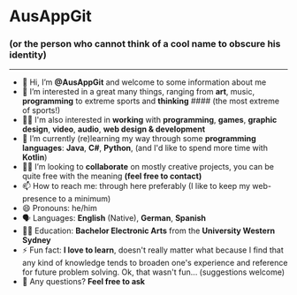 # AusAppGit
### (or the person who cannot think of a cool name to obscure his identity)
- - - -
- 👋 Hi, I’m __@AusAppGit__ and welcome to some information about me
- 👀 I’m interested in a great many things, ranging from __art__, music, __programming__ to extreme sports and __thinking__ #### (the most extreme of sports!)
- 👨‍🎤 I'm also interested in __working__ with __programming__, __games__, __graphic design__, __video__, __audio__, __web design & development__
- 🌱 I’m currently (re)learning my way through some __programming languages__: __Java__, __C#__, __Python__, (and I'd like to spend more time with __Kotlin__)
- 👷‍♂️ I’m looking to __collaborate__ on mostly creative projects, you can be quite free with the meaning __(feel free to contact)__
- 📫 How to reach me: through here preferably (I like to keep my web-presence to a minimum)
- 😄 Pronouns: he/him
- 🗣️ Languages: __English__ (Native), __German__, __Spanish__
- 👨‍🎓 Education: __Bachelor Electronic Arts__ from the __University Western Sydney__
- ⚡ Fun fact: __I love to learn__, doesn't really matter what because I find that any kind of knowledge tends to broaden one's experience and reference for future problem solving.
  Ok, that wasn't fun... (suggestions welcome)
- 🤔 Any questions?  __Feel free to ask__

<!---
AusAppGit/AusAppGit is a ✨ special ✨ repository because its `README.md` (this file) appears on your GitHub profile.
You can click the Preview link to take a look at your changes.
--->
